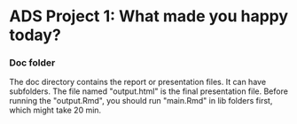 # ADS Project 1: What made you happy today?
### Doc folder

The doc directory contains the report or presentation files. It can have subfolders. The file named "output.html" is the final presentation file. Before running the "output.Rmd", you should run "main.Rmd" in lib folders first, which might take 20 min.
